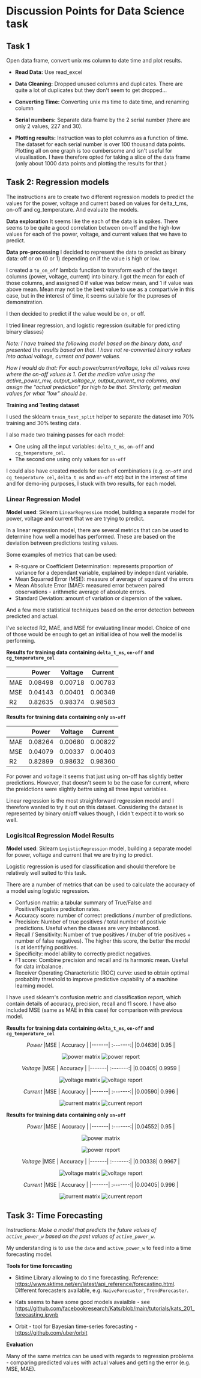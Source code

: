 # Discussion Points for Data Science task

## Task 1 
Open data frame, convert unix ms column to date time and plot results.

* **Read Data:** Use read_excel

* **Data Cleaning:** Dropped unused columns and duplicates. There are quite a lot of duplicates but they don't seem to get dropped...

* **Converting Time:** Converting unix ms time to date time, and renaming column

* **Serial numbers:** Separate data frame by the 2 serial number (there are only 2 values, 227 and 30).

* **Plotting results:**
Instruction was to plot columns as a function of time. The dataset for each serial number is over 100 thousand data points. Plotting all on one graph is too cumbersome and isn't useful for visualisation. I have therefore opted for taking a slice of the data frame (only about 1000 data points and plotting the results for that.)

## Task 2: Regression models

The instructions are to create two different regression models to predict the values for the power, voltage and current based on values for delta_t_ms, on-off and cg_temperature. And evaluate the models.

**Data exploration**
It seems like the each of the data is in spikes. There seems to be quite a good correlation between on-off and the high-low values for each of the power, voltage, and current values that we have to predict.

**Data pre-processing**
I decided to represent the data to predict as binary data: off or on (0 or 1) depending on if the value is high or low. 

I created a `to_on_off` lambda function to transform each of the target columns (power, voltage, current) into binary. I got the mean for each of those columns, and assigned 0 if value was below mean, and 1 if value was above mean. Mean may not be the best value to use as a compartivie in this case, but in the interest of time, it seems suitable for the puproses of demonstration.

I then decided to predict if the value would be on, or off. 

I tried linear regression, and logistic regression (suitable for predicting binary classes)

*Note: I have trained the following model based on the binary data, and presented the results based on that. I have not re-converted binary values into actual voltage, current and power values.*

*How I would do that: For each power/current/voltage, take all values rows where the on-off values is 1. Get the median value using the active_power_mw, output_voltage_v, output_current_ma columns, and assign the "actual prediction" for high to be that. Similarly, get median values for what "low" should be.*

**Training and Testing dataset**

I used the sklearn `train_test_split` helper to separate the dataset into 70% training and 30% testing data.

I also made two training passes for each model: 
* One using all the input variables: `delta_t_ms`, `on-off` and `cg_temperature_cel`.
* The second one using only values for `on-off` 

I could also have created models for each of combinations (e.g. `on-off` and `cg_temperature_cel`, `delta_t_ms` and `on-off` etc) but in the interest of time and for demo-ing purposes, I stuck with two results, for each model.

### Linear Regression Model

**Model used**: Sklearn `LinearRegression` model, building a separate model for power, voltage and current that we are trying to predict.


In a linear regression model, there are several metrics that can be used to determine how well a model has performed. These are based on the deviation between predictions testing values.

Some examples of metrics that can be used:
* R-square or Coefficient Determination: represents proportion of variance for a dependant variable, explained by independant variable. 
* Mean Squarred Error (MSE): measure of average of square of the errors
* Mean Absolute Error (MAE): measured error between paired observations - arithmetic average of absolute errors.
* Standard Deviation: amount of variation or dispersion of the values.

And a few more statistical techniques based on the error detection between predicted and actual.

I've selected R2, MAE, and MSE for evaluating linear model. Choice of one of those would be enough to get an initial idea of how well the model is performing.

**Results for training data containing `delta_t_ms`, `on-off` and `cg_temperature_cel`**

<center>

|       |   Power   | Voltage | Current |
|-------| :-------: | ----    | --- |
|MAE |0.08498  | 0.00718 | 0.00783 |
|MSE |0.04143  | 0.00401 | 0.00349 |
|R2  |0.82635  | 0.98374 | 0.98583 |
</center>

**Results for training data containing only `on-off`**
<center>


|       |   Power   | Voltage | Current |
|-------| :-------: | ----    | --- |
|MAE |0.08264  | 0.00680 | 0.00822 |
|MSE |0.04079  | 0.00337 | 0.00403 |
|R2  |0.82899  | 0.98632 | 0.98360 |
</center>

For power and voltage it seems that just using on-off has slightly better predictions. However, that doesn't seem to be the case for current, where the preidctions were slightly bettre using all three input variables.

Linear regression is the most straighforward regression model and I therefore wanted to try it out on this dataset. Considering the dataset is represented by binary on/off values though, I didn't expect it to work so well.

### Logisitcal Regression Model Results

**Model used**: Sklearn `LogisticRegression` model, building a separate model for power, voltage and current that we are trying to predict.

Logistic regression is used for classification and should therefore be relatively well suited to this task.

There are a number of metrics that can be used to calculate the accuracy of a model using logistic regression.
* Confusion matrix: a tabular summary of True/False and Positive/Negative prediciton rates.
* Accuracy score: number of correct predictions / number of predictions.
* Precision: Number of true positives / total number of postivie predictions. Useful when the classes are very imbalanced.
* Recall / Sensitivity: Number of true positives / (nuber of trie positives + number of false negatives). The higher this score, the better the model is at identifying positives.
* Specificity: model ability to correctly predict negatives.
* F1 score: Combine precision and recall and its harmonic mean. Useful for data imbalance.
* Receiver Operating Characteristic (ROC) curve: used to obtain optimal probablity threshold to improve predictive capability of a machine learning model.

I have used sklearn's confusion metric and classification report, which contain details of accuracy, precision, recall and f1 score. I have also included MSE (same as MAE in this case) for comparison with previous model.

**Results for training data containing `delta_t_ms`, `on-off` and `cg_temperature_cel`**

<center>

*Power*
|MSE    | Accuracy |
|-------| :-------:| 
|0.04636| 0.95     | 


![power matrix](plots/cnf_matrix_power_all.png)
![power report](plots/class_power_all.png)


*Voltage*
|MSE    | Accuracy |
|-------| :-------:| 
|0.00405| 0.9959     | 


![voltage matrix](plots/cnf_matrix_voltage_all.png)
![voltage report](plots/class_voltage_all.png)


*Current*
|MSE    | Accuracy |
|-------| :-------:| 
|0.00590| 0.996  | 


![current matrix](plots/cnf_matrix_current_all.png)
![current report](plots/class_current_all.png)
</center>

**Results for training data containing only `on-off`**


<center>

*Power*
|MSE    | Accuracy |
|-------| :-------:| 
|0.04552| 0.95   | 



![power matrix](plots/cnf_matrix_power_on-off.png)

![power report](plots/class_power_on-off.png)


*Voltage*
|MSE    | Accuracy |
|-------| :-------:| 
|0.00338| 0.9967     | 



![voltage matrix](plots/cnf_matrix_voltage_on-off.png)
![voltage report](plots/class_voltage_on-off.png)


*Current*
|MSE    | Accuracy |
|-------| :-------:| 
|0.00405| 0.996    | 


![current matrix](plots/cnf_matrix_current_on-off.png)
![current report](plots/class_current_on-off.png)
</center>


## Task 3: Time Forecasting

Instructions:
*Make a model that predicts the future values of `active_power_w` based on the past values of `active_power_w`.*

My understanding is to use the `date` and `active_power_w` to feed into a time forecasting model.


**Tools for time forecasting**

* Sktime
Library allowing to do time forecasting. Reference: https://www.sktime.net/en/latest/api_reference/forecasting.html. 
Different forecasters available, e.g. `NaiveForecaster`, `TrendForecaster`. 


* Kats seems to have some good models avaialble - see https://github.com/facebookresearch/Kats/blob/main/tutorials/kats_201_forecasting.ipynb


* Orbit - tool for Bayesian time-series forecasting - https://github.com/uber/orbit

**Evaluation**

Many of the same metrics can be used with regards to regression problems - comparing predicted values with actual values and getting the error (e.g. MSE, MAE).
